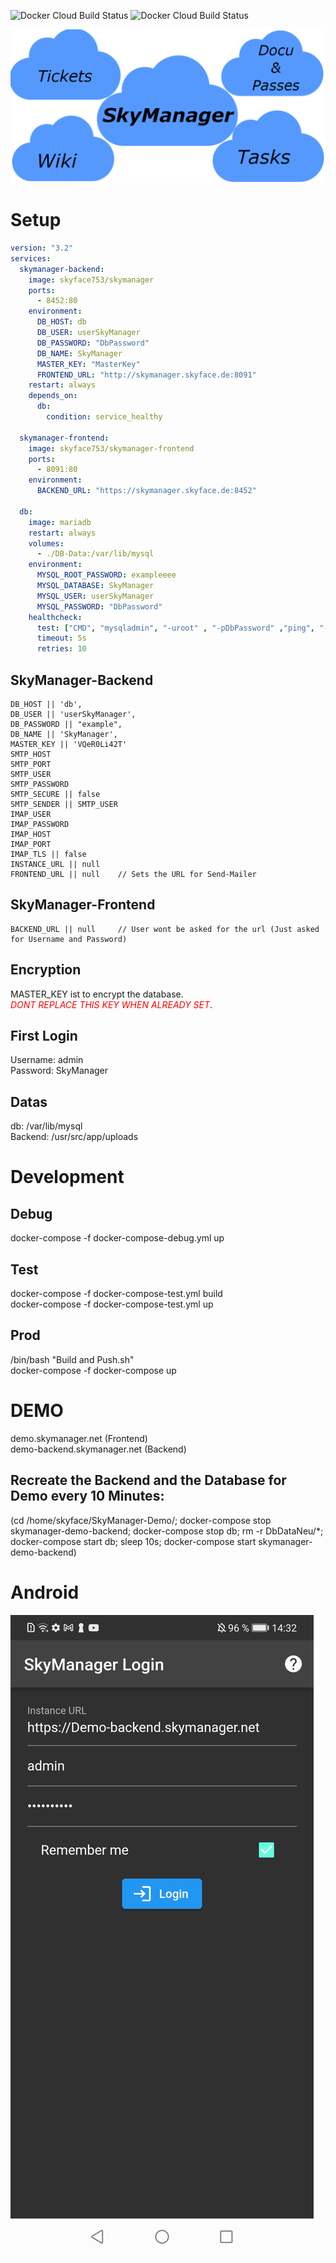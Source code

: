 ![Docker Cloud Build Status](https://img.shields.io/docker/cloud/build/skyface753/skymanager?label=docker%20build%20backend)
![Docker Cloud Build Status](https://img.shields.io/docker/cloud/build/skyface753/skymanager-frontend?label=docker%20build%20frontend)

![Titelbild](https://github.com/skyface753/SkyManager/blob/main/Images/Icons/SkyManager-Titelbild-Without-Background.png)

# Setup
```yaml
version: "3.2"
services:
  skymanager-backend:
    image: skyface753/skymanager
    ports:
      - 8452:80
    environment:
      DB_HOST: db                       
      DB_USER: userSkyManager
      DB_PASSWORD: "DbPassword"
      DB_NAME: SkyManager
      MASTER_KEY: "MasterKey"
      FRONTEND_URL: "http://skymanager.skyface.de:8091"
    restart: always
    depends_on:
      db:
        condition: service_healthy

  skymanager-frontend:
    image: skyface753/skymanager-frontend
    ports:
      - 8091:80
    environment:
      BACKEND_URL: "https://skymanager.skyface.de:8452"
    
  db:
    image: mariadb
    restart: always
    volumes:
      - ./DB-Data:/var/lib/mysql
    environment:
      MYSQL_ROOT_PASSWORD: exampleeee
      MYSQL_DATABASE: SkyManager
      MYSQL_USER: userSkyManager
      MYSQL_PASSWORD: "DbPassword"
    healthcheck:
      test: ["CMD", "mysqladmin", "-uroot" , "-pDbPassword" ,"ping", "-h", "localhost"]
      timeout: 5s
      retries: 10

```


  



## SkyManager-Backend

    DB_HOST || 'db',
    DB_USER || 'userSkyManager',
    DB_PASSWORD || "example",
    DB_NAME || 'SkyManager',
    MASTER_KEY || 'VQeR0Li42T'
    SMTP_HOST 
    SMTP_PORT
    SMTP_USER
    SMTP_PASSWORD
    SMTP_SECURE || false
    SMTP_SENDER || SMTP_USER
    IMAP_USER
    IMAP_PASSWORD
    IMAP_HOST
    IMAP_PORT
    IMAP_TLS || false
    INSTANCE_URL || null
    FRONTEND_URL || null    // Sets the URL for Send-Mailer

## SkyManager-Frontend

    BACKEND_URL || null     // User wont be asked for the url (Just asked for Username and Password)

## Encryption
MASTER_KEY ist to encrypt the database. <br>
<span style="color:red">*DONT REPLACE THIS KEY WHEN ALREADY SET*</span>.

## First Login
Username:   admin <br>
Password:   SkyManager

## Datas
db: /var/lib/mysql <br>
Backend: /usr/src/app/uploads


# Development
## Debug
docker-compose -f docker-compose-debug.yml up

## Test
docker-compose -f docker-compose-test.yml build <br>
docker-compose -f docker-compose-test.yml up

## Prod
/bin/bash "Build and Push.sh" <br>
docker-compose -f docker-compose up

# DEMO
demo.skymanager.net (Frontend) <br>
demo-backend.skymanager.net (Backend)

## Recreate the Backend and the Database for Demo every 10 Minutes:
(cd /home/skyface/SkyManager-Demo/; docker-compose stop skymanager-demo-backend; docker-compose stop db; rm -r DbDataNeu/*; docker-compose start db; sleep 10s; docker-compose start skymanager-demo-backend)


# Android
![alt text](https://github.com/skyface753/SkyManager/blob/master/Images/Android-Screenshots/Login.jpg)
